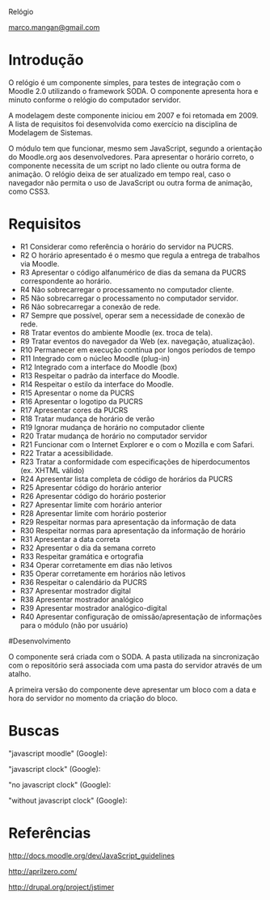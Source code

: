 Relógio

marco.mangan@gmail.com

# Introdução

O relógio é um componente simples, para testes de integração com o Moodle 2.0 utilizando o framework SODA. O componente apresenta hora e minuto conforme o relógio do computador servidor.

A modelagem deste componente iniciou em 2007 e foi retomada em 2009. A lista de requisitos foi desenvolvida como exercício na disciplina de Modelagem de Sistemas.

O módulo tem que funcionar, mesmo sem JavaScript, segundo a orientação do Moodle.org aos desenvolvedores. Para apresentar o horário correto, o componente necessita de um script no lado cliente ou outra forma de animação. O relógio deixa de ser atualizado em tempo real, caso o navegador não permita o uso de JavaScript ou outra forma de animação, como CSS3. 


# Requisitos

- R1	Considerar como referência o horário do servidor na PUCRS.
- R2	O horário apresentado é o mesmo que regula a entrega de trabalhos via Moodle.
- R3	Apresentar o código alfanumérico de dias da semana da PUCRS correspondente ao horário.
- R4	Não sobrecarregar o processamento no computador cliente.
- R5	Não sobrecarregar o processamento no computador servidor.
- R6	Não sobrecarregar a conexão de rede.
- R7	Sempre que possível, operar sem a necessidade de conexão de rede.
- R8	Tratar eventos do ambiente Moodle (ex. troca de tela).
- R9	Tratar eventos do navegador da Web (ex. navegação, atualização).
- R10	Permanecer em execução contínua por longos períodos de tempo
- R11	Integrado com o núcleo Moodle (plug-in)
- R12	Integrado com a interface do Moodle (box)
- R13	Respeitar o padrão da interface do Moodle.
- R14	Respeitar o estilo da interface do Moodle.
- R15	Apresentar o nome da PUCRS
- R16	Apresentar o logotipo da PUCRS
- R17	Apresentar cores da PUCRS
- R18	Tratar mudança de horário de verão
- R19	Ignorar mudança de horário no computador cliente
- R20	Tratar mudança de horário no computador servidor
- R21	Funcionar com o Internet Explorer e o com o Mozilla e com Safari.
- R22	Tratar a acessibilidade.
- R23	Tratar a conformidade com especificações de hiperdocumentos (ex. XHTML válido)
- R24	Apresentar lista completa de código de horários da PUCRS
- R25	Apresentar código do horário anterior
- R26	Apresentar código do horário posterior
- R27	Apresentar limite com horário anterior
- R28	Apresentar limite com horário posterior
- R29	Respeitar normas para apresentação da informação de data
- R30	Respeitar normas para apresentação da informação de horário
- R31	Apresentar a data correta
- R32	Apresentar o dia da semana correto
- R33	Respeitar gramática e ortografia
- R34	Operar corretamente em dias não letivos
- R35	Operar corretamente em horários não letivos
- R36	Respeitar o calendário da PUCRS
- R37	Apresentar mostrador digital
- R38	Apresentar mostrador analógico
- R39	Apresentar mostrador analógico-digital
- R40	Apresentar configuração de omissão/apresentação de informações para o módulo (não por usuário)


#Desenvolvimento

O componente será criada com o SODA. A pasta utilizada na sincronização com o repositório será associada com uma pasta do servidor através de um atalho. 

A primeira versão do componente deve apresentar um bloco com a data e hora do servidor no momento da criação do bloco. 

# Buscas

"javascript moodle" (Google):

"javascript clock" (Google):

"no javascript clock" (Google):

"without javascript clock" (Google):


# Referências

http://docs.moodle.org/dev/JavaScript_guidelines

http://aprilzero.com/

http://drupal.org/project/jstimer
